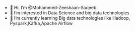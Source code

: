 - 👋 Hi, I’m @Mohammed-Zeeshaan-Saqeeb
- 👀 I’m interested in Data Science and big data technologies 
- 🌱 I’m currently learning Big data technologies like Hadoop, Pyspark,Kafka,Apache Airflow 
<!---
Mohammed-Zeeshaan-Saqeeb/Mohammed-Zeeshaan-Saqeeb is a ✨ special ✨ repository because its `README.md` (this file) appears on your GitHub profile.
You can click the Preview link to take a look at your changes.
--->
